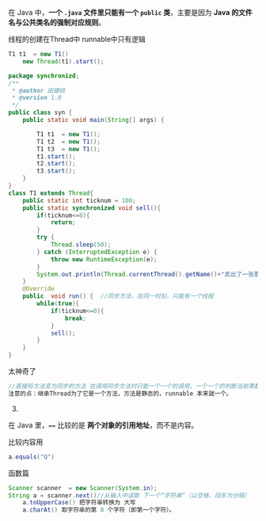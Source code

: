 在 Java 中，**一个 `.java` 文件里只能有一个 `public` 类**，主要是因为 **Java 的文件名与公共类名的强制对应规则**。

线程的创建在Thread中  runnable中只有逻辑

~~~java
T1 t1  = new T1()
    new Thread(t1).start();
~~~

~~~java
package synchronizd;
/**
 * @author 田建硕
 * @version 1.0
 */
public class syn {
    public static void main(String[] args) {

        T1 t1  = new T1();
        T1 t2  = new T1();
        T1 t3  = new T1();
        t1.start();
        t2.start();
        t3.start();
    }
}
class T1 extends Thread{
    public static int ticknum = 100;
    public static synchronized void sell(){
        if(ticknum<=0){
            return;
        }
        try {
            Thread.sleep(50);
        } catch (InterruptedException e) {
            throw new RuntimeException(e);
        }
        System.out.println(Thread.currentThread().getName()+"卖出了一张票，剩余的票数为"+(--ticknum));
    }
    @Override
    public  void run() {  //同步方法，在同一时刻，只能有一个线程
        while(true){
            if(ticknum<=0){
                break;
            }
            sell();
        }
    }
}

~~~

太神奇了

~~~JAVA
//直接将方法变为同步的方法 在调用同步方法时只能一个一个的调用，一个一个的判断当前票数即可结束循环
注意的点：继承Thread为了它是一个方法，方法是静态的，runnable 本来就一个。
~~~

3.

在 Java 里，`==` 比较的是 **两个对象的引用地址**，而不是内容。

比较内容用

~~~java
a.equals("Q")
~~~







函数篇

~~~java
Scanner scanner  = new Scanner(System.in);
String a = scanner.next()//从输入中读取 下一个“字符串”（以空格、回车为分隔）
    a.toUpperCase() 把字符串转换为 大写
    a.charAt() 取字符串的第 0 个字符（即第一个字符）。

~~~

~~~~java
~~~~

